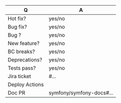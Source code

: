 | Q              | A
| -------------- | ---
| Hot fix?       | yes/no
| Bug fix?       | yes/no
| Bug ?          | yes/no
| New feature?   | yes/no
| BC breaks?     | yes/no
| Deprecations?  | yes/no
| Tests pass?    | yes/no
| Jira ticket    | #... <!-- #-prefixed issue number(s), if any -->
| Deploy Actions | <!-- actions that are necessary before/during/after the deployment of this feature -->
| Doc PR         | symfony/symfony-docs#... <!--highly recommended for new features-->

<!--
- HotFix fixes must be submitted against the lowest branch [prod] where they apply
  (lowest branches are regularly merged to upper ones so they get the fixes too).
- BugFix fixes must be submitted against the lowest branch [staging] where they apply
  (lowest branches are regularly merged to upper ones so they get the fixes too).
- Bug's and Features must be submitted against the lowest branch [dev] where they apply
- Please fill in this template according to the PR you're about to submit.
- Replace this comment by a description of what your PR is solving.
-->
